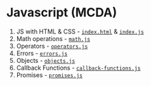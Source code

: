 # Javascript (MCDA)

1. JS with HTML & CSS - [`index.html`](./index.html) & [`index.js`](./index.js)
1. Math operations - [`math.js`](./math.js)
1. Operators - [`operators.js`](./operators.js)
1. Errors - [`errors.js`](./errors.js)
1. Objects - [`objects.js`](./objects.js)
1. Callback Functions - [`callback-functions.js`](./callback-functions.js)
1. Promises - [`promises.js`](./promisess.js)